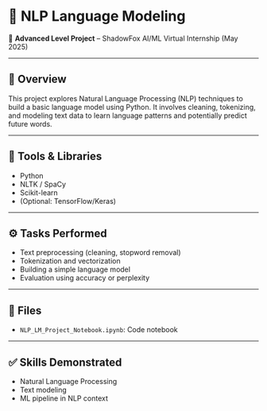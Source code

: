 # 🧠 NLP Language Modeling

📍 **Advanced Level Project** – ShadowFox AI/ML Virtual Internship (May 2025)

---

## 🧾 Overview

This project explores Natural Language Processing (NLP) techniques to build a basic language model using Python. It involves cleaning, tokenizing, and modeling text data to learn language patterns and potentially predict future words.

---

## 🧰 Tools & Libraries

- Python
- NLTK / SpaCy
- Scikit-learn
- (Optional: TensorFlow/Keras)

---

## ⚙️ Tasks Performed

- Text preprocessing (cleaning, stopword removal)
- Tokenization and vectorization
- Building a simple language model
- Evaluation using accuracy or perplexity

---

## 📁 Files

- `NLP_LM_Project_Notebook.ipynb`: Code notebook

---

## ✅ Skills Demonstrated

- Natural Language Processing
- Text modeling
- ML pipeline in NLP context
